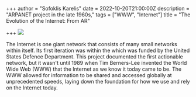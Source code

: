 +++
author = "Sofoklis Karelis"
date = 2022-10-20T21:00:00Z
description = "ARPANET project in the late 1960s,"
tags = ["WWW", "Internet"]
title = "The Evolution of the Internet: From AR"

+++
      ![](/uploads/internet.jpg)

The Internet is one giant network that consists of many small networks within itself. Its first iteration was within the  which was funded by the United States Defence Department. This project documented the first actionable network, but it wasn't until 1989 when Tim Berners-Lee invented the World Wide Web (WWW) that the Internet as we know it today came to be. The WWW allowed for information to be shared and accessed globally at unprecedented speeds, laying down the foundation for how we use and rely on the Internet today.